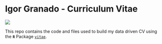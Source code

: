 # Igor Granado - Curriculum Vitae

[![](./img/CP_Preview.png)](https://github.com/GranadoIgor/CV/blob/main/IGranado_CV.pdf)

This repo contains the code and files used to build my data driven CV using the **`R`** Package [`vitae`](https://github.com/mitchelloharawild/vitae).
